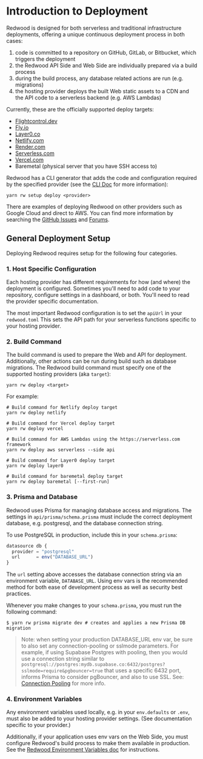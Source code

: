 # Introduction to Deployment

Redwood is designed for both serverless and traditional infrastructure deployments, offering a unique continuous deployment process in both cases:

1. code is committed to a repository on GitHub, GitLab, or Bitbucket, which triggers the deployment
2. the Redwood API Side and Web Side are individually prepared via a build process
3. during the build process, any database related actions are run (e.g. migrations)
4. the hosting provider deploys the built Web static assets to a CDN and the API code to a serverless backend (e.g. AWS Lambdas)

Currently, these are the officially supported deploy targets:
- [Flightcontrol.dev](https://www.flightcontrol.dev?ref=redwood)
- [Fly.io](https://fly.io)
- [Layer0.co](https://layer0.co)
- [Netlify.com](https://www.netlify.com/)
- [Render.com](https://render.com)
- [Serverless.com](https://serverless.com)
- [Vercel.com](https://vercel.com)
- Baremetal (physical server that you have SSH access to)


Redwood has a CLI generator that adds the code and configuration required by the specified provider (see the [CLI Doc](cli-commands.md#deploy-config) for more information):
```shell
yarn rw setup deploy <provider>
```

There are examples of deploying Redwood on other providers such as Google Cloud and direct to AWS. You can find more information by searching the [GitHub Issues](https://github.com/redwoodjs/redwood/issues) and [Forums](https://community.redwoodjs.com).


## General Deployment Setup

Deploying Redwood requires setup for the following four categories.

### 1. Host Specific Configuration

Each hosting provider has different requirements for how (and where) the deployment is configured. Sometimes you'll need to add code to your repository, configure settings in a dashboard, or both. You'll need to read the provider specific documentation.

The most important Redwood configuration is to set the `apiUrl` in your `redwood.toml` This sets the API path for your serverless functions specific to your hosting provider.

### 2. Build Command

The build command is used to prepare the Web and API for deployment. Additionally, other actions can be run during build such as database migrations. The Redwood build command must specify one of the supported hosting providers (aka `target`):

```shell
yarn rw deploy <target>
```

For example:

```shell
# Build command for Netlify deploy target
yarn rw deploy netlify
```

```shell
# Build command for Vercel deploy target
yarn rw deploy vercel
```

```shell
# Build command for AWS Lambdas using the https://serverless.com framework
yarn rw deploy aws serverless --side api
```

```shell
# Build command for Layer0 deploy target
yarn rw deploy layer0
```

```shell
# Build command for baremetal deploy target
yarn rw deploy baremetal [--first-run]
```

### 3. Prisma and Database

Redwood uses Prisma for managing database access and migrations. The settings in `api/prisma/schema.prisma` must include the correct deployment database, e.g. postgresql, and the database connection string.

To use PostgreSQL in production, include this in your `schema.prisma`:

```jsx
datasource db {
  provider = "postgresql"
  url      = env("DATABASE_URL")
}
```

The `url` setting above accesses the database connection string via an environment variable, `DATABASE_URL`. Using env vars is the recommended method for both ease of development process as well as security best practices.

Whenever you make changes to your `schema.prisma`, you must run the following command:
```shell
$ yarn rw prisma migrate dev # creates and applies a new Prisma DB migration
```

> Note: when setting your production DATABASE_URL env var, be sure to also set any connection-pooling or sslmode parameters. For example, if using Supabase Postgres with pooling, then you would use a connection string similar to `postgresql://postgres:mydb.supabase.co:6432/postgres?sslmode=require&pgbouncer=true` that uses a specific 6432 port, informs Prisma to consider pgBouncer, and also to use SSL. See: [Connection Pooling](connection-pooling.md) for more info.

### 4. Environment Variables

Any environment variables used locally, e.g. in your `env.defaults` or `.env`, must also be added to your hosting provider settings. (See documentation specific to your provider.)

Additionally, if your application uses env vars on the Web Side, you must configure Redwood's build process to make them available in production. See the [Redwood Environment Variables doc](environment-variables.md) for instructions.
